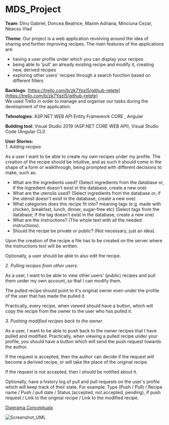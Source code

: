# MDS_Project
 
**Team**: Dinu Gabriel, Doncea Beatrice, Maxim Adriana, Minciuna Cezar, Neacsu Vlad

**Theme**: Our project is a web application revolving around the idea of sharing and further improving recipes. The main features of the applications are: <br />
 -  having a user profile under which you can display your recipes
 -  being able to 'pull' an already existing recipe and modify it, creating new, derived recipes
 -  exploring other users' recipes through a search function based on different filters 

**Backlogs**: [https://trello.com/b/zk7Yqzl5/github-retete](https://trello.com/b/zk7Yqzl5/github-retete) <br />
We used Trello in order to manage and organise our tasks during the development of the application. 

**Tehnologies**: ASP.NET WEB API Entity Framework CORE , Angular

**Building tool**: Visual Studio 2019 (ASP.NET CORE WEB API), Visual Studio Code (Angular CLI)




 **User Stories:** <br />
*1. Adding recipes*

 As a user I want to be able to create my own recipes under my profile. The creation of the recipe should be intuitive, and as such it should come in the shape of a form or walkthrough, being prompted with different decisions to make, such as:
- What are the ingredients used? (Select ingredients from the database or, if the ingredient doesn't exist in the database, create a new one)
- What are the utensils used? (Select ingredients from the database or, if the utensil doesn't exist in the database, create a new one)
- What categories does this recipe fit into? meaning tags (e.g. made with chicken, breakfast, lunch, dinner, sugar-free etc) (Select tags from the database; if the tag doesn't exist in the database, create a new one)
- What are the instructions? (The whole text with all the needed instructions).
- Should the recipe be private or public? (Not necessary, just an idea).

Upon the creation of the recipe a file has to be created on the server where the instructions text will be written.

Optionally, a user should be able to also edit the recipe.


*2. Pulling recipes from other users*.

As a user, I want to be able to view other users' (public) recipes and pull them under my own account, so that I can modify them.

The pulled recipe should point to it's original owner even under the profile of the user that has made the pulled it.

Practically, every recipe, when viewed should have a button, which will copy the recipe from the owner to the user who has pulled it.


*3. Pushing modified recipes back to the owner.*

As a user, I want to be able to push back to the owner recipes that I have pulled and modified. Practically, when viewing a pulled recipe under your profile, you should have a button which will send the push request towards the author.

If the request is accepted, then the author can decide if the request will become a derived recipe, or will take the place of the original recipe.

If the request is not accepted, then I should be notified about it.

Optionally, have a history log of pull and pull requests on the user's profile which will keep track of their state. For example:
Type (Push / Pull) / Recipe name / Push / pull date / Status (accepted, not accepted, pending), if push request / Link to the original recipe / Link to the modified recipe.




[Diagrama Conceptuala](https://github.com/adrianastefania11/MDS_Project/files/8890324/UML.pdf)


![Screenshot_UML](https://user-images.githubusercontent.com/79542005/173337644-3e705a28-a65f-4b84-852d-692af636e742.png)
